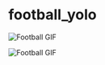# football_yolo

![Football GIF](./input_vids/08fd33_4-ezgif.com-video-to-gif-converter.gif)

![Football GIF](./output_vids/08fd33_4_result-ezgif.com-video-to-gif-converter.gif)

